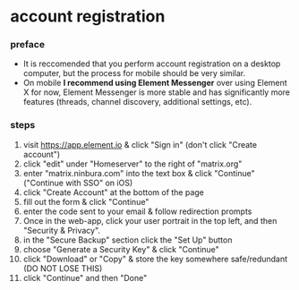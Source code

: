 # account registration
### preface
- It is reccomended that you perform account registration on a desktop computer, but the process for mobile should be very similar.
- On mobile **I recommend using Element Messenger** over using Element X for now, Element Messenger is more stable and has significantly more features (threads, channel discovery, additional settings, etc).
### steps
1. visit https://app.element.io & click "Sign in" (don't click "Create account")
2. click "edit" under "Homeserver" to the right of "matrix.org"
3. enter "matrix.ninbura.com" into the text box & click "Continue" ("Continue with SSO" on iOS)
4. click "Create Account" at the bottom of the page
5. fill out the form & click "Continue"
6. enter the code sent to your email & follow redirection prompts
7. Once in the web-app, click your user portrait in the top left, and then "Security & Privacy".
8. in the "Secure Backup" section click the "Set Up" button
9. choose "Generate a Security Key" & click "Continue"
10. click "Download" or "Copy" & store the key somewhere safe/redundant (DO NOT LOSE THIS)
11. click "Continue" and then "Done"
